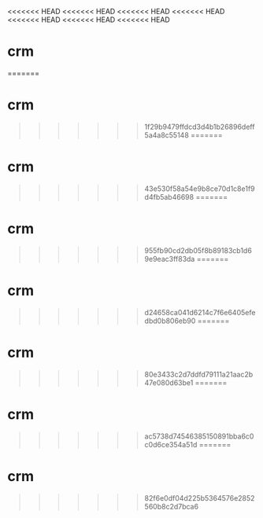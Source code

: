 <<<<<<< HEAD
<<<<<<< HEAD
<<<<<<< HEAD
<<<<<<< HEAD
<<<<<<< HEAD
<<<<<<< HEAD
<<<<<<< HEAD
# crm
=======
# crm
>>>>>>> 1f29b9479ffdcd3d4b1b26896deff5a4a8c55148
=======
# crm
>>>>>>> 43e530f58a54e9b8ce70d1c8e1f9d4fb5ab46698
=======
# crm
>>>>>>> 955fb90cd2db05f8b89183cb1d69e9eac3ff83da
=======
# crm
>>>>>>> d24658ca041d6214c7f6e6405efedbd0b806eb90
=======
# crm
>>>>>>> 80e3433c2d7ddfd79111a21aac2b47e080d63be1
=======
# crm
>>>>>>> ac5738d74546385150891bba6c0c0d6ce354a51d
=======
# crm
>>>>>>> 82f6e0df04d225b5364576e2852560b8c2d7bca6
